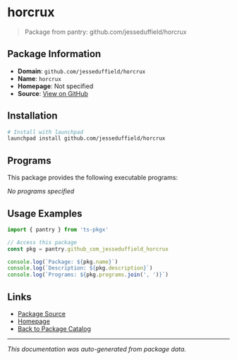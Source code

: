 # horcrux

> Package from pantry: github.com/jesseduffield/horcrux

## Package Information

- **Domain**: `github.com/jesseduffield/horcrux`
- **Name**: `horcrux`
- **Homepage**: Not specified
- **Source**: [View on GitHub](https://github.com/pkgxdev/pantry/tree/main/projects/github.com/jesseduffield/horcrux/package.yml)

## Installation

```bash
# Install with launchpad
launchpad install github.com/jesseduffield/horcrux
```

## Programs

This package provides the following executable programs:

*No programs specified*

## Usage Examples

```typescript
import { pantry } from 'ts-pkgx'

// Access this package
const pkg = pantry.github_com_jesseduffield_horcrux

console.log(`Package: ${pkg.name}`)
console.log(`Description: ${pkg.description}`)
console.log(`Programs: ${pkg.programs.join(', ')}`)
```

## Links

- [Package Source](https://github.com/pkgxdev/pantry/tree/main/projects/github.com/jesseduffield/horcrux/package.yml)
- [Homepage](#)
- [Back to Package Catalog](../package-catalog.md)

---

*This documentation was auto-generated from package data.*
